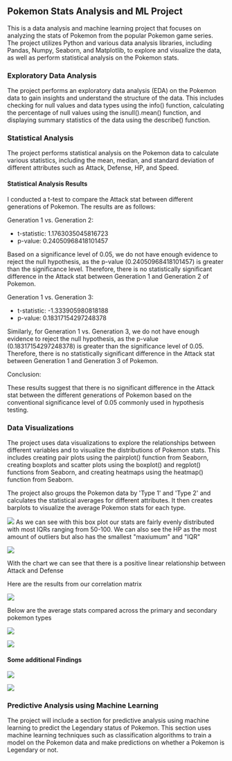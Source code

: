## Pokemon Stats Analysis and ML Project


This is a data analysis and machine learning project that focuses on analyzing the stats of Pokemon from the popular Pokemon game series. The project utilizes Python and various data analysis libraries, including Pandas, Numpy, Seaborn, and Matplotlib, to explore and visualize the data, as well as perform statistical analysis on the Pokemon stats.


### Exploratory Data Analysis
The project performs an exploratory data analysis (EDA) on the Pokemon data to gain insights and understand the structure of the data. This includes checking for null values and data types using the info() function, calculating the percentage of null values using the isnull().mean() function, and displaying summary statistics of the data using the describe() function.

### Statistical Analysis
The project performs statistical analysis on the Pokemon data to calculate various statistics, including the mean, median, and standard deviation of different attributes such as Attack, Defense, HP, and Speed.

#### Statistical Analysis Results

I conducted a t-test to compare the Attack stat between different generations of Pokemon. The results are as follows:

Generation 1 vs. Generation 2:

* t-statistic: 1.1763035045816723
* p-value: 0.24050968418101457


Based on a significance level of 0.05, we do not have enough evidence to reject the null hypothesis, as the p-value (0.24050968418101457) is greater than the significance level. Therefore, there is no statistically significant difference in the Attack stat between Generation 1 and Generation 2 of Pokemon.

Generation 1 vs. Generation 3:

* t-statistic: -1.333905980818188
* p-value: 0.18317154297248378

Similarly, for Generation 1 vs. Generation 3, we do not have enough evidence to reject the null hypothesis, as the p-value (0.18317154297248378) is greater than the significance level of 0.05. Therefore, there is no statistically significant difference in the Attack stat between Generation 1 and Generation 3 of Pokemon.

Conclusion:

These results suggest that there is no significant difference in the Attack stat between the different generations of Pokemon based on the conventional significance level of 0.05 commonly used in hypothesis testing. 

### Data Visualizations
The project uses data visualizations to explore the relationships between different variables and to visualize the distributions of Pokemon stats. This includes creating pair plots using the pairplot() function from Seaborn, creating boxplots and scatter plots using the boxplot() and regplot() functions from Seaborn, and creating heatmaps using the heatmap() function from Seaborn.

The project also groups the Pokemon data by 'Type 1' and 'Type 2' and calculates the statistical averages for different attributes. It then creates barplots to visualize the average Pokemon stats for each type.

![](images/feature_dist.png)
As we can see with this box plot our stats are fairly evenly distributed with most IQRs ranging from 50-100. We can also see the HP as the most amount of outliers but also has the smallest "maxiumum" and "IQR"

![](images/attack_v_defense.png)


With the chart we can see that there is a positive linear relationship between Attack and Defense

Here are the results from our correlation matrix

![](images/correlation_matrix.png)


Below are the average stats compared across the primary and secondary pokemon types

![](images/stat_attributes_by_type_1.png)

![](images/stat_attributes_by_type_2.png)

#### Some additional Findings
![](images/top_10_attack.png)


![](images/top_10_attack_non_legend.png)

### Predictive Analysis using Machine Learning


The project will include a section for predictive analysis using machine learning to predict the Legendary status of Pokemon. This section uses machine learning techniques such as classification algorithms to train a model on the Pokemon data and make predictions on whether a Pokemon is Legendary or not.